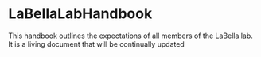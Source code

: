 # LaBellaLabHandbook
This handbook outlines the expectations of all members of the LaBella lab. It is a living document that will be continually updated
